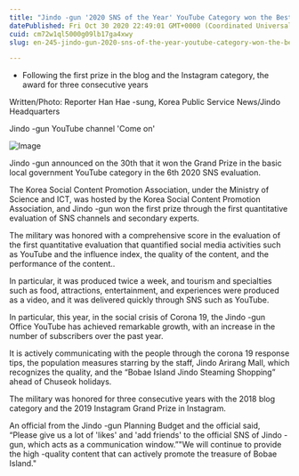 ```yaml
---
title: "Jindo -gun '2020 SNS of the Year' YouTube Category won the Best Prize in the YouTube Division"
datePublished: Fri Oct 30 2020 22:49:01 GMT+0000 (Coordinated Universal Time)
cuid: cm72w1ql5000g09lb17ga4xwy
slug: en-245-jindo-gun-2020-sns-of-the-year-youtube-category-won-the-best-prize-in-the-youtube-division

---
```



- Following the first prize in the blog and the Instagram category, the award for three consecutive years

Written/Photo: Reporter Han Hae -sung, Korea Public Service News/Jindo Headquarters

Jindo -gun YouTube channel 'Come on'

![Image](https://cdn.hashnode.com/res/hashnode/image/upload/v1739423845934/4309db92-a9a9-4e3c-8b72-0941062bb1eb.jpeg)

Jindo -gun announced on the 30th that it won the Grand Prize in the basic local government YouTube category in the 6th 2020 SNS evaluation.

The Korea Social Content Promotion Association, under the Ministry of Science and ICT, was hosted by the Korea Social Content Promotion Association, and Jindo -gun won the first prize through the first quantitative evaluation of SNS channels and secondary experts.

The military was honored with a comprehensive score in the evaluation of the first quantitative evaluation that quantified social media activities such as YouTube and the influence index, the quality of the content, and the performance of the content..

In particular, it was produced twice a week, and tourism and specialties such as food, attractions, entertainment, and experiences were produced as a video, and it was delivered quickly through SNS such as YouTube.

In particular, this year, in the social crisis of Corona 19, the Jindo -gun Office YouTube has achieved remarkable growth, with an increase in the number of subscribers over the past year.

It is actively communicating with the people through the corona 19 response tips, the population measures starring by the staff, Jindo Arirang Mall, which recognizes the quality, and the “Bobae Island Jindo Steaming Shopping” ahead of Chuseok holidays.

The military was honored for three consecutive years with the 2018 blog category and the 2019 Instagram Grand Prize in Instagram.

An official from the Jindo -gun Planning Budget and the official said, “Please give us a lot of 'likes' and 'add friends' to the official SNS of Jindo -gun, which acts as a communication window.”"We will continue to provide the high -quality content that can actively promote the treasure of Bobae Island."